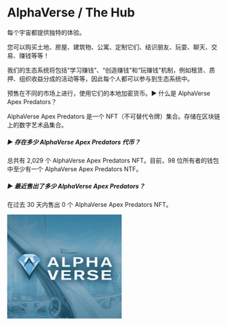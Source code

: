 # AlphaVerse / The Hub

每个宇宙都提供独特的体验。


您可以购买土地、房屋、建筑物、公寓、定制它们、结识朋友、玩耍、聊天、交易、赚钱等等！

我们的生态系统将包括“学习赚钱”、“创造赚钱”和“玩赚钱”机制，例如租赁、质押、组织收益分成的活动等等，因此每个人都可以参与到生态系统中。

预售在不同的市场上进行，使用它们的本地加密货币。▶ 什么是 AlphaVerse Apex Predators？

AlphaVerse Apex Predators 是一个 NFT（不可替代令牌）集合。存储在区块链上的数字艺术品集合。

##### ▶ 存在多少 AlphaVerse Apex Predators 代币？

总共有 2,029 个 AlphaVerse Apex Predators NFT。目前，98 位所有者的钱包中至少有一个 AlphaVerse Apex Predators NTF。

##### ▶ 最近售出了多少 AlphaVerse Apex Predators？

在过去 30 天内售出 0 个 AlphaVerse Apex Predators NFT。

![微信截图_20220824121257](微信截图_20220824121257.png)
